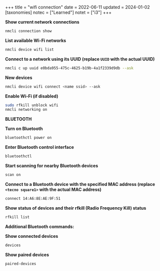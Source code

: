+++
title = "wifi connection"
date = 2022-06-11
updated = 2024-01-02
[taxonomies]
notec = ["Learned"]
notet = ["i3"]
+++

**Show current network connections**
```sh
nmcli connection show
```

**List available Wi-Fi networks**
```sh
nmcli device wifi list
```

**Connect to a network using its UUID (replace `UUID` with the actual UUID)**
```sh
nmcli c up uuid e0bda955-475c-4625-b19b-4a1f2339d9db --ask
```

**New devices**
```sh
nmcli device wifi connect <name ssid> --ask 
```

**Enable Wi-Fi (if disabled)**
```sh
sudo rfkill unblock wifi
nmcli networking on
```

**BLUETOOTH**

**Turn on Bluetooth**
```sh
bluetoothctl power on
```

**Enter Bluetooth control interface**
```sh
bluetoothctl
```

**Start scanning for nearby Bluetooth devices**
```sh
scan on
```

**Connect to a Bluetooth device with the specified MAC address (replace `<tecno square1>` with the actual MAC address)**
```sh
connect 14:A6:8E:AE:9F:51
```

**Show status of devices and their rfkill (Radio Frequency Kill) status**
```sh
rfkill list
```

**Additional Bluetooth commands:**

**Show connected devices**
```sh
devices
```

**Show paired devices**
```sh
paired-devices
```

